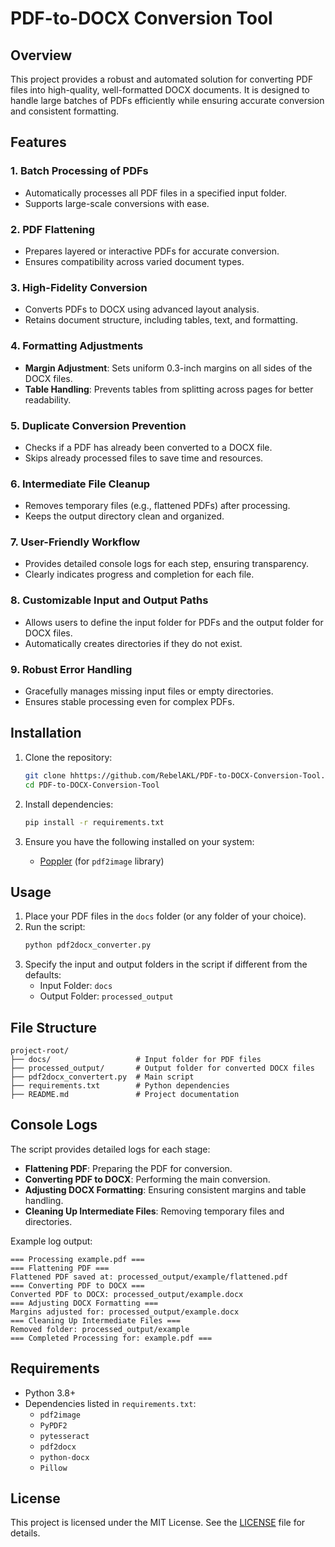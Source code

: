 # PDF-to-DOCX Conversion Tool

## Overview
This project provides a robust and automated solution for converting PDF files into high-quality, well-formatted DOCX documents. It is designed to handle large batches of PDFs efficiently while ensuring accurate conversion and consistent formatting.

## Features

### 1. Batch Processing of PDFs
- Automatically processes all PDF files in a specified input folder.
- Supports large-scale conversions with ease.

### 2. PDF Flattening
- Prepares layered or interactive PDFs for accurate conversion.
- Ensures compatibility across varied document types.

### 3. High-Fidelity Conversion
- Converts PDFs to DOCX using advanced layout analysis.
- Retains document structure, including tables, text, and formatting.

### 4. Formatting Adjustments
- **Margin Adjustment**: Sets uniform 0.3-inch margins on all sides of the DOCX files.
- **Table Handling**: Prevents tables from splitting across pages for better readability.

### 5. Duplicate Conversion Prevention
- Checks if a PDF has already been converted to a DOCX file.
- Skips already processed files to save time and resources.

### 6. Intermediate File Cleanup
- Removes temporary files (e.g., flattened PDFs) after processing.
- Keeps the output directory clean and organized.

### 7. User-Friendly Workflow
- Provides detailed console logs for each step, ensuring transparency.
- Clearly indicates progress and completion for each file.

### 8. Customizable Input and Output Paths
- Allows users to define the input folder for PDFs and the output folder for DOCX files.
- Automatically creates directories if they do not exist.

### 9. Robust Error Handling
- Gracefully manages missing input files or empty directories.
- Ensures stable processing even for complex PDFs.

## Installation

1. Clone the repository:
   ```bash
   git clone hhttps://github.com/RebelAKL/PDF-to-DOCX-Conversion-Tool.git
   cd PDF-to-DOCX-Conversion-Tool
   ```

2. Install dependencies:
   ```bash
   pip install -r requirements.txt
   ```

3. Ensure you have the following installed on your system:
   - [Poppler](https://poppler.freedesktop.org/) (for `pdf2image` library)

## Usage

1. Place your PDF files in the `docs` folder (or any folder of your choice).
2. Run the script:
   ```bash
   python pdf2docx_converter.py
   ```
3. Specify the input and output folders in the script if different from the defaults:
   - Input Folder: `docs`
   - Output Folder: `processed_output`

## File Structure
```
project-root/
├── docs/                   # Input folder for PDF files
├── processed_output/       # Output folder for converted DOCX files
├── pdf2docx_convertert.py  # Main script
├── requirements.txt        # Python dependencies
├── README.md               # Project documentation
```

## Console Logs
The script provides detailed logs for each stage:
- **Flattening PDF**: Preparing the PDF for conversion.
- **Converting PDF to DOCX**: Performing the main conversion.
- **Adjusting DOCX Formatting**: Ensuring consistent margins and table handling.
- **Cleaning Up Intermediate Files**: Removing temporary files and directories.

Example log output:
```
=== Processing example.pdf ===
=== Flattening PDF ===
Flattened PDF saved at: processed_output/example/flattened.pdf
=== Converting PDF to DOCX ===
Converted PDF to DOCX: processed_output/example.docx
=== Adjusting DOCX Formatting ===
Margins adjusted for: processed_output/example.docx
=== Cleaning Up Intermediate Files ===
Removed folder: processed_output/example
=== Completed Processing for: example.pdf ===
```

## Requirements
- Python 3.8+
- Dependencies listed in `requirements.txt`:
  - `pdf2image`
  - `PyPDF2`
  - `pytesseract`
  - `pdf2docx`
  - `python-docx`
  - `Pillow`

## License
This project is licensed under the MIT License. See the [LICENSE](LICENSE) file for details.